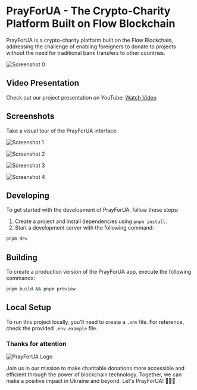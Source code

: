 # PrayForUA - The Crypto-Charity Platform Built on Flow Blockchain

PrayForUA is a crypto-charity platform built on the Flow Blockchain, addressing the challenge of enabling foreigners to donate to projects without the need for traditional bank transfers to other countries.

![Screenshot 0](https://devfolio-prod.s3.ap-south-1.amazonaws.com/hackathons/633065500193427091033d2cfc2621e6/projects/13242cc41ceb42308aa0e6ab6fcb1a84/961330ec-0453-4121-b115-92426dad77d7.png)

## Video Presentation

Check out our project presentation on YouTube: [Watch Video](https://youtu.be/Zk6X8abE_BU)

## Screenshots

Take a visual tour of the PrayForUA interface:

![Screenshot 1](https://devfolio-prod.s3.ap-south-1.amazonaws.com/hackathons/633065500193427091033d2cfc2621e6/projects/13242cc41ceb42308aa0e6ab6fcb1a84/4629090a-13f8-4ef9-a16c-a34dcdd1952c.png)

![Screenshot 2](https://assets.devfolio.co/hackathons/633065500193427091033d2cfc2621e6/projects/13242cc41ceb42308aa0e6ab6fcb1a84/7527e3f7-82ff-4887-a951-d17a69bae1a9.png)

![Screenshot 3](https://assets.devfolio.co/hackathons/633065500193427091033d2cfc2621e6/projects/13242cc41ceb42308aa0e6ab6fcb1a84/afa02ac6-be2e-4ea5-a95f-bb7779ec7fe6.png)

![Screenshot 4](https://assets.devfolio.co/hackathons/633065500193427091033d2cfc2621e6/projects/13242cc41ceb42308aa0e6ab6fcb1a84/b45180c6-af5f-428c-9445-40a91a2b68d4.png)

## Developing

To get started with the development of PrayForUA, follow these steps:

1. Create a project and install dependencies using `pnpm install`.
2. Start a development server with the following command:

```bash
pnpm dev
```

## Building

To create a production version of the PrayForUA app, execute the following commands:

```bash
pnpm build && pnpm preview
```

## Local Setup

To run this project locally, you'll need to create a `.env` file. For reference, check the provided `.env.example` file.

### Thanks for attention

![PrayForUA Logo](https://devfolio.co/_next/image?url=https%3A%2F%2Fassets.devfolio.co%2Fhackathons%2F633065500193427091033d2cfc2621e6%2Fprojects%2F13242cc41ceb42308aa0e6ab6fcb1a84%2Fd9f9db88-6ceb-43b6-bc5e-e5374332bfae.jpeg&w=1440&q=75)

Join us in our mission to make charitable donations more accessible and efficient through the power of blockchain technology. Together, we can make a positive impact in Ukraine and beyond. Let's PrayForUA! 🙏🇺🇦
